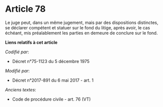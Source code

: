 # Article 78

Le juge peut, dans un même jugement, mais par des dispositions distinctes, se déclarer compétent et statuer sur le fond du
litige, après avoir, le cas échéant, mis préalablement les parties en demeure de conclure sur le fond.

**Liens relatifs à cet article**

_Codifié par_:

  - Décret n°75-1123 du 5 décembre 1975

_Modifié par_:

  - Décret n°2017-891 du 6 mai 2017 - art. 1

_Anciens textes_:

  - Code de procédure civile - art. 76 (VT)
